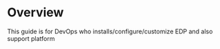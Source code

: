 # Overview

This guide is for DevOps who installs/configure/customize EDP and also support platform
